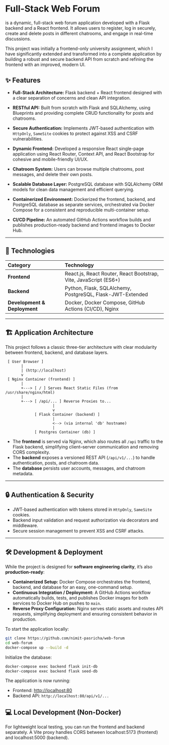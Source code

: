 # Full-Stack Web Forum

is a dynamic, full-stack web forum application developed with a Flask backend and a React frontend. It allows users to register, log in securely, create and delete posts in different chatrooms, and engage in real-time discussions.

This project was initially a frontend-only university assignment, which I have significantly extended and transformed into a complete application by building a robust and secure backend API from scratch and refining the frontend with an improved, modern UI.


## ✨ Features

- **Full-Stack Architecture:** Flask backend + React frontend designed with a clear separation of concerns and clean API integration.

- **RESTful API:** Built from scratch with Flask and SQLAlchemy, using Blueprints and providing complete CRUD functionality for posts and chatrooms.

- **Secure Authentication:** Implements JWT-based authentication with `HttpOnly`, `SameSite` cookies to protect against XSS and CSRF vulnerabilities.

- **Dynamic Frontend:** Developed a responsive React single-page application using React Router, Context API, and React Bootstrap for cohesive and mobile-friendly UI/UX.

- **Chatroom System:** Users can browse multiple chatrooms, post messages, and delete their own posts.

- **Scalable Database Layer:** PostgreSQL database with SQLAlchemy ORM models for clean data management and efficient querying.

- **Containerized Environment:** Dockerized the frontend, backend, and PostgreSQL database as separate services, orchestrated via Docker Compose for a consistent and reproducible multi-container setup.  

- **CI/CD Pipeline:** An automated GitHub Actions workflow builds and publishes production-ready backend and frontend images to Docker Hub.

---

## 🚀 Technologies

| Category | Technology |
| :--- | :--- |
| **Frontend** | React.js, React Router, React Bootstrap, Vite, JavaScript (ES6+) |
| **Backend** | Python, Flask, SQLAlchemy, PostgreSQL, Flask-JWT-Extended |
| **Development & Deployment** | Docker, Docker Compose, GitHub Actions (CI/CD), Nginx |

---

## 🏗️ Application Architecture

This project follows a classic three-tier architecture with clear modularity between frontend, backend, and database layers.


```
 [ User Browser ]
       |
       | (http://localhost)
       v
 [ Nginx Container (frontend) ]
       |
       +---> [ / ] Serves React Static Files (from /usr/share/nginx/html)
       |
       +---> [ /api/... ] Reverse Proxies to...
                     |
                     v
             [ Flask Container (backend) ]
                     |
                     <--> (via internal 'db' hostname)
                     |
             [ Postgres Container (db) ]
```

- The **frontend** is served via Nginx, which also routes all `/api` traffic to the Flask backend, simplifying client–server communication and removing CORS complexity.
- The **backend** exposes a versioned REST API (`/api/v1/...`) to handle authentication, posts, and chatroom data.
- The **database** persists user accounts, messages, and chatroom metadata.

---

## 🔒 Authentication & Security

- JWT-based authentication with tokens stored in `HttpOnly`, `SameSite` cookies.  
- Backend input validation and request authorization via decorators and middleware.  
- Secure session management to prevent XSS and CSRF attacks.  

---

## 🛠️ Development & Deployment

While the project is designed for **software engineering clarity**, it’s also **production-ready**:

- **Containerized Setup:** Docker Compose orchestrates the frontend, backend, and database for an easy, one-command setup.  
- **Continuous Integration / Deployment:** A GitHub Actions workflow automatically builds, tests, and publishes Docker images for both services to Docker Hub on pushes to `main`.  
- **Reverse Proxy Configuration:** Nginx serves static assets and routes API requests, simplifying deployment and ensuring consistent behavior in production.

To start the application locally:

```bash
git clone https://github.com/nimit-pasricha/web-forum
cd web-forum
docker-compose up --build -d
```

Initialize the database:

```bash
docker-compose exec backend flask init-db
docker-compose exec backend flask seed-db
```

The application is now running:
- Frontend: [http://localhost:80](http://localhost:80)
- Backend APi: `http://localhost:80/api/v1/...`

## 💻 Local Development (Non-Docker)

For lightweight local testing, you can run the frontend and backend separately. A Vite proxy handles CORS between localhost:5173 (frontend) and localhost:5000 (backend).
